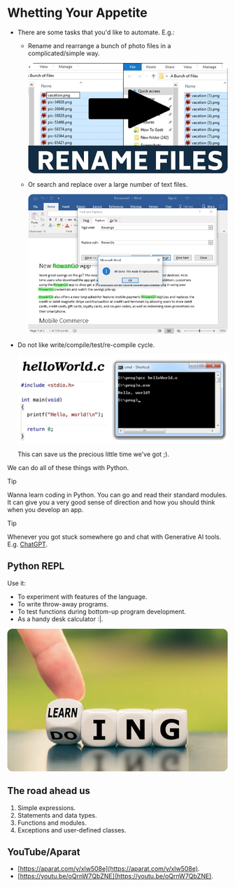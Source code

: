 # Whetting Your Appetite

- There are some tasks that you'd like to automate. E.g.:

  - Rename and rearrange a bunch of photo files in a complicated/simple way.

    ![Renaming files](./assets/renaming-files.png)

  - Or search and replace over a large number of text files.

    ![Replace functionality in microsoft office word](./assets/office-word-replace.png)

- Do not like write/compile/test/re-compile cycle.

  ![Code, compile, run, test cycle](./assets/code-compile-run-test-cycle.png)

  This can save us the precious little time we've got ;).

We can do all of these things with Python.

> [!TIP]
>
> Wanna learn coding in Python. You can go and read their standard modules. It can give you a very good sense of direction and how you should think when you develop an app.

> [!TIP]
>
> Whenever you got stuck somewhere go and chat with Generative AI tools. E.g. [ChatGPT](https://chatgpt.com/).

## Python REPL

Use it:

- To experiment with features of the language.
- To write throw-away programs.
- To test functions during bottom-up program development.
- As a handy desk calculator :|.

![Learn by doing](./assets/doing-learning.png)

## The road ahead us

1. Simple expressions.
2. Statements and data types.
3. Functions and modules.
4. Exceptions and user-defined classes.

## YouTube/Aparat

- [https://aparat.com/v/xlw508e](https://aparat.com/v/xlw508e).
- [https://youtu.be/oQrnW7QbZNE](https://youtu.be/oQrnW7QbZNE).
